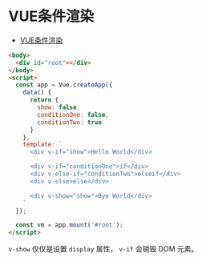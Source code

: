 # VUE条件渲染

<!-- @import "[TOC]" {cmd="toc" depthFrom=1 depthTo=6 orderedList=false} -->

<!-- code_chunk_output -->

- [VUE条件渲染](#vue条件渲染)

<!-- /code_chunk_output -->

```html
<body>
  <div id="root"></div>
</body>
<script>
  const app = Vue.createApp({
    data() {
      return {
        show: false,
        conditionOne: false,
        conditionTwo: true
      }
    },
    template: `
      <div v-if="show">Hello World</div>

      <div v-if="conditionOne">if</div>
      <div v-else-if="conditionTwo">elseif</div>
      <div v-else>else</div>

      <div v-show="show">Bye World</div>
    `
  });

  const vm = app.mount('#root');
</script>
```

`v-show` 仅仅是设置 `display` 属性， `v-if` 会销毁 DOM 元素。